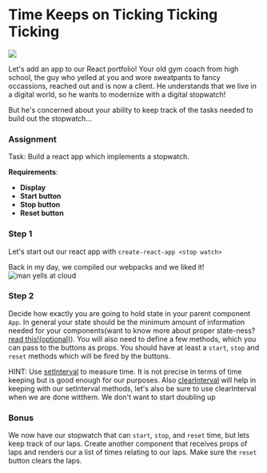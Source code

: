 # Time Keeps on Ticking Ticking Ticking

![](https://media.giphy.com/media/3orieKqQUhlrE29cA0/giphy.gif)

Let's add an app to our React portfolio! Your old gym coach from high school, the guy who yelled at you and wore sweatpants to fancy occassions, reached out and is now a client. He understands that we live in a digital world, so he wants to modernize with a digital stopwatch!

But he's concerned about your ability to keep track of the tasks needed to build out the stopwatch...


### Assignment

Task: Build a react app which implements a stopwatch. 

**Requirements**:
* **Display**
* **Start button**
* **Stop button**
* **Reset button**

### Step 1 

Let's start out our react app with `create-react-app <stop watch>`  

Back in my day, we compiled our webpacks and we liked it!
![man yells at cloud](https://i.imgur.com/91sn32Q.jpg?fb)  

### Step 2
Decide how exactly you are going to hold state in your parent component
`App`. In general your state should be the minimum amount of information needed for your components(want to know more about proper state-ness? [read this!(optional)](http://reactkungfu.com/2015/09/common-react-dot-js-mistakes-unneeded-state/)). You will also need to define a few methods, which you can pass to the buttons as props. You should have at least a `start`, `stop` and `reset` methods which will be fired by the buttons.

HINT: Use
[setInterval](https://developer.mozilla.org/en-US/docs/Web/API/WindowTimers/setInterval)
to measure time. It is not precise in terms of time keeping but is
good enough for our purposes. Also [clearInterval](https://developer.mozilla.org/en-US/docs/Web/API/WindowOrWorkerGlobalScope/clearInterval) will help in keeping with our setInterval methods, let's also be sure to use clearInterval when we are done witthem. We don't want to start doubling up

### Bonus

We now have our stopwatch that can `start`, `stop`, and `reset` time, but lets keep track of our laps. Create another component that receives props of laps and renders our a list of times relating to our laps. Make sure the `reset` button clears the laps.

